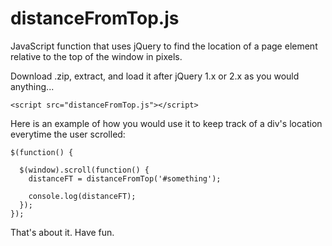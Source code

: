 # distanceFromTop.js
JavaScript function that uses jQuery to find the location of a page element relative to the top of the window in pixels.

Download .zip, extract, and load it after jQuery 1.x or 2.x as you would anything...

```
<script src="distanceFromTop.js"></script>
```

Here is an example of how you would use it to keep track of a div's location everytime the user scrolled:

```
$(function() {
  
  $(window).scroll(function() {
    distanceFT = distanceFromTop('#something');
    
    console.log(distanceFT);
  });
});
```

That's about it. Have fun.

